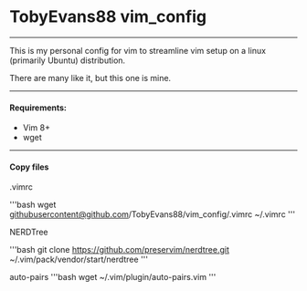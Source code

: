 # TobyEvans88 vim_config

---

This is my personal config for vim to streamline vim setup on a linux (primarily Ubuntu) distribution.

There are many like it, but this one is mine.

---

#### Requirements:

- Vim 8+
- wget

---

#### Copy files

  .vimrc

  '''bash
  wget githubusercontent@github.com/TobyEvans88/vim_config/.vimrc ~/.vimrc
  '''

  NERDTree

  '''bash
  git clone https://github.com/preservim/nerdtree.git ~/.vim/pack/vendor/start/nerdtree
  '''

  auto-pairs
  '''bash
  wget ~/.vim/plugin/auto-pairs.vim
  '''
